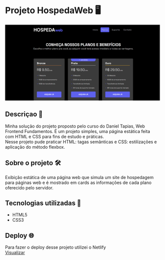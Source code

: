 # Projeto HospedaWeb 🖥️
![sreenshot projeto HospedaWeb](imagens/screenshot.png)

## Descriçao 📝
Minha solução do projeto proposto pelo curso do Daniel Tapias, Web Frontend Fundamentos.
É um projeto simples, uma página estática feita com HTML e CSS para fins de estudo e práticas. <br> Nesse projeto pude praticar HTML: tagas semânticas e CSS: estilizações e aplicação do método flexbox.

## Sobre o projeto 🛠️
Exibição estática de uma página web que simula um site de hospedagem para páginas web e é mostrado em cards as informações de cada plano oferecido pelo servidor.



## Tecnologias utilizadas 🤖
- HTML5
- CSS3

## Deploy 🌐

Para fazer o deploy desse projeto utilizei o Netlify <br>
[Visualizar](https://hospedaweb.netlify.app)